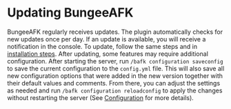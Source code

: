 # Updating BungeeAFK
BungeeAFK regularly receives updates. The plugin automatically checks for new updates once per day. If an update is available,
you will receive a notification in the console. To update, follow the same steps and in [installation steps](installation.md#installation-steps). After updating, some features
may require additional configuration. After starting the server, run `/bafk configuration saveconfig` to save the current configuration to the `config.yml` file.
This will also save all new configuration options that were added in the new version together with their default values and comments.
From there, you can adjust the settings as needed and run `/bafk configuration reloadconfig` to apply the changes without restarting the server
(See [Configuration](configuration.md) for more details).